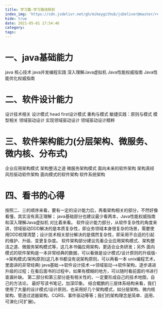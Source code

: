 ```yaml
---
title: 学习篇-学习路线规划
index_img: 'https://cdn.jsdelivr.net/gh/mikeygithub/jsDeliver@master/resource/img/java.jpeg'
hide: true
date: 2021-05-01 17:54:46
category:
tags:
---
```


# 一、java基础能力

java 核心技术
java并发编程实践
深入理解Java虚拟机
Java性能权威指南
Java性能优化权威指南

# 二、软件设计能力

设计技术相关
设计模式
head first设计模式
重构与模式
敏捷实践：原则与模式
模型相关
领域驱动设计
实现领域驱动设计
领域驱动设计精粹

# 三、软件架构能力(分层架构、微服务、微内核、分布式)

企业应用架构模式
架构整洁之道
微服务架构模式
面向未来的软件架构
架构真经
风险驱动软件架构
面向模式的软件架构
软件系统架构

# 四、看书的心得

按照二、三的顺序来看，要有一定的设计能力后，再看架构相关的部分，不然好像看懂，其实没有真正理解；
java基础部分也建议最少看两本，Java性能权威指南和深入理解Java虚拟机 对比着来看。
软件设计能力部分，从软件复杂性的角度来讲，领域驱动DDD解决的是本质复杂性，即业务领域本身很复杂的场景，需要使用DDD梳理清楚；设计技术相关部分解决的是偶然复杂性，即采用不合适的引起的维护、升级、变更复杂度。
软件架构部分建议先看企业应用架构模式、架构整洁之道、微服务架构模式等，这几本书偏应用架构，更适合业务研发；另外 面向模式的软件架构是一本非常经典的数据，可以看做是设计模式/设计原则的升级版-->架构模式/架构原则(这几本书都没有说架构原则，可以再看一本 unix编程艺术，里面讲的非常经典)
java基础-->软件设计技术-->领域驱动-->软件架构，逐步递进升级的过程；在看后面书的过程中，如果有模糊的地方，可以随时看前面的书进行查漏补缺。
第二部分和第三部分是有相关性的，一定要形成自己的技术地图，自己的方法论。
最好写读书笔记，加深印象。
结合鲲鹏的三层体系结构来看，我们使用了大量的设计模式/设计原则，也采用好几个架构模式，如分层架构、微内核架构、管道过滤器架构、CQRS、事件驱动等等；我们的架构理念是简单、适用、可演化(可扩展)。
